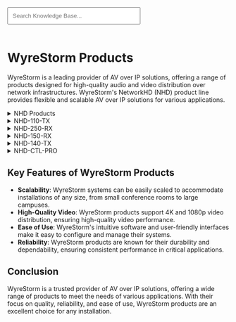 <link rel="stylesheet" href="../styles.css">
<script src="../search.js"></script>
<script src="https://unpkg.com/webamp"></script>
<script src="../webamp.js"></script>
<input type="text" id="searchBar" placeholder="Search Knowledge Base..." oninput="searchResources()" style="width: 60%; padding: 10px; margin-bottom: 20px">

# WyreStorm Products

WyreStorm is a leading provider of AV over IP solutions, offering a range of products designed for high-quality audio and video distribution over network infrastructures. WyreStorm's NetworkHD (NHD) product line provides flexible and scalable AV over IP solutions for various applications.

<details data-tags="nhd products technical reference guide certified network switches api">
  <summary>NHD Products</summary>
  <div markdown="1">
  
  General NHD Technical Reference Guide
  - **NHD Technical Reference Guide**: [NHD Technical Reference Guide](https://wyrestorm0.sharepoint.com/PartnerResources/Shared%20Documents/Forms/AllItems.aspx?id=%2FPartnerResources%2FShared%20Documents%2FWyreStorm%20Resources%2FProducts%2FNetworkHD%2FNetworkHD%20100%2D200%2D400%2D500%2D600%2DCTL%2FDocumentation%2FConfiguration%20Guides%2FNetworkHD%5FTechnicalReferenceGuide%5Fv6%2E8%2Epdf&parent=%2FPartnerResources%2FShared%20Documents%2FWyreStorm%20Resources%2FProducts%2FNetworkHD%2FNetworkHD%20100%2D200%2D400%2D500%2D600%2DCTL%2FDocumentation%2FConfiguration%20Guides&p=true&ga=1)

  - **NHD Certified Network Switches and Configuration Guides**: [NHD Certified Switches](https://wyrestorm0.sharepoint.com/PartnerResources/Shared%20Documents/Forms/AllItems.aspx?id=%2FPartnerResources%2FShared%20Documents%2FWyreStorm%20Resources%2FProducts%2FNetworkHD%2FNetworkHD%20100%2D200%2D400%2D500%2D600%2DCTL%2FDocumentation%2FSwitch%20Configuration%20Guides%2FNetworkHD%5FCertfiedSwitches%2Epdf&parent=%2FPartnerResources%2FShared%20Documents%2FWyreStorm%20Resources%2FProducts%2FNetworkHD%2FNetworkHD%20100%2D200%2D400%2D500%2D600%2DCTL%2FDocumentation%2FSwitch%20Configuration%20Guides&p=true&ga=1)

  - **NHD API**: [NHD API](https://wyrestorm0.sharepoint.com/PartnerResources/Shared%20Documents/Forms/AllItems.aspx?id=%2FPartnerResources%2FShared%20Documents%2FWyreStorm%20Resources%2FProducts%2FNetworkHD%2FNetworkHD%20100%2D200%2D400%2D500%2D600%2DCTL%2FDocumentation%2FNetworkHD%5FAPI%5Fv6%2E6%2Epdf&parent=%2FPartnerResources%2FShared%20Documents%2FWyreStorm%20Resources%2FProducts%2FNetworkHD%2FNetworkHD%20100%2D200%2D400%2D500%2D600%2DCTL%2FDocumentation&p=true&ga=1)

  </div>
</details>

<details data-tags="nhd-110-tx 4k av over ip encoder video distribution">
  <summary>NHD-110-TX</summary>
  <div markdown="1">
  
  The NHD-110-TX is a 4K AV over IP encoder designed for high-quality video distribution.

  - **NHD-110-TX Product Page**: [NHD-110-TX Product Page](https://www.wyrestorm.com/product/nhd-110-tx/)

  </div>
</details>

<details data-tags="nhd-250-rx 4k av over ip decoder video distribution">
  <summary>NHD-250-RX</summary>
  <div markdown="1">
  
  The NHD-250-RX is a 4K AV over IP decoder designed for high-quality video distribution.

  - **NHD-250-RX Product Page**: [NHD-250-RX Product Page](https://www.wyrestorm.com/product/nhd-250-rx/)

  </div>
</details>

<details data-tags="nhd-150-rx 1080p av over ip decoder video distribution">
  <summary>NHD-150-RX</summary>
  <div markdown="1">
  
  The NHD-150-RX is a 1080p AV over IP decoder designed for high-quality video distribution.

  - **NHD-150-RX Product Page**: [NHD-150-RX Product Page](https://www.wyrestorm.com/product/nhd-150-rx/)

  </div>
</details>

<details data-tags="nhd-140-tx quad 1080p av over ip encoder video distribution">
  <summary>NHD-140-TX</summary>
  <div markdown="1">
  
  The NHD-140-TX is a Quad 1080p AV over IP encoder designed for high-quality video distribution.

  - **NHD-140-TX Product Page**: [NHD-140-TX Product Page](https://www.wyrestorm.com/product/nhd-140-tx/)

  </div>
</details>

<details data-tags="nhd-ctl-pro advanced controller large-scale networkhd systems">
  <summary>NHD-CTL-PRO</summary>
  <div markdown="1">
  
  The NHD-CTL-PRO is an advanced controller for managing large-scale NetworkHD systems, offering enhanced features and capabilities.

  - **NHD-CTL-PRO Product Page**: [NHD-CTL-PRO Product Page](https://www.wyrestorm.com/product/nhd-ctl-pro-v2/)

  </div>
</details>

## Key Features of WyreStorm Products

- **Scalability**: WyreStorm systems can be easily scaled to accommodate installations of any size, from small conference rooms to large campuses.
- **High-Quality Video**: WyreStorm products support 4K and 1080p video distribution, ensuring high-quality video performance.
- **Ease of Use**: WyreStorm's intuitive software and user-friendly interfaces make it easy to configure and manage their systems.
- **Reliability**: WyreStorm products are known for their durability and dependability, ensuring consistent performance in critical applications.

## Conclusion

WyreStorm is a trusted provider of AV over IP solutions, offering a wide range of products to meet the needs of various applications. With their focus on quality, reliability, and ease of use, WyreStorm products are an excellent choice for any installation.